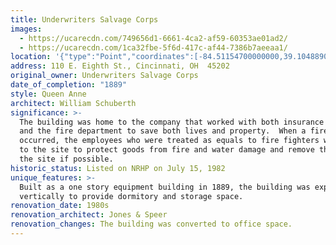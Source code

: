 ```yaml
---
title: Underwriters Salvage Corps
images:
  - https://ucarecdn.com/749656d1-6661-4ca2-af59-60353ae01ad2/
  - https://ucarecdn.com/1ca32fbe-5f6d-417c-af44-7386b7aeeaa1/
location: '{"type":"Point","coordinates":[-84.51154700000000,39.10488900000000]}'
address: 110 E. Eighth St., Cincinnati, OH  45202
original_owner: Underwriters Salvage Corps
date_of_completion: "1889"
style: Queen Anne
architect: William Schuberth
significance: >-
  The building was home to the company that worked with both insurance companies
  and the fire department to save both lives and property.  When a fire
  occurred, the employees who were treated as equals to fire fighters would rush
  to the site to protect goods from fire and water damage and remove them from
  the site if possible.
historic_status: Listed on NRHP on July 15, 1982
unique_features: >-
  Built as a one story equipment building in 1889, the building was expanded
  vertically to provide dormitory and storage space.
renovation_date: 1980s
renovation_architect: Jones & Speer
renovation_changes: The building was converted to office space.
---
```

